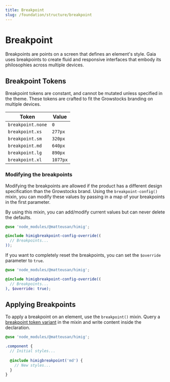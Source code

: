 ```yaml
---
title: Breakpoint
slug: /foundation/structure/breakpoint
---
```

# Breakpoint
Breakpoints are points on a screen that defines an element's style. Gaia uses breakpoints to create fluid and responsive
interfaces that embody its philosophies across multiple devices.

## Breakpoint Tokens
Breakpoint tokens are constant, and cannot be mutated unless specified in the theme. These tokens are crafted to fit the Growstocks branding on multiple devices.

| Token             | Value    |
|-------------------|----------|
| `breakpoint.none` | `0`      |
| `breakpoint.xs`   | `277px`  |
| `breakpoint.sm`   | `320px`  |
| `breakpoint.md`   | `640px`  |
| `breakpoint.lg`   | `890px`  |
| `breakpoint.xl`   | `1077px` |

### Modifying the breakpoints
Modifying the breakpoints are allowed if the product has a different design specification than the Growstocks brand.
Using the `breakpoint-config()` mixin, you can modify these values by passing in a map of your breakpoints in the first
parameter.

By using this mixin, you can add/modify current values but can never delete the defaults.

```scss
@use 'node_modules/@matteusan/himig';

@include himigbreakpoint-config-override((
  // Breakpoints...
));
```

If you want to completely reset the breakpoints, you can set the `$override` parameter to `true`.

```scss
@use 'node_modules/@matteusan/himig';

@include himigbreakpoint-config-override((
  // Breakpoints...
), $override: true);
```

## Applying Breakpoints
To apply a breakpoint on an element, use the `breakpoint()` mixin. Query a [breakpoint token variant](#breakpoint-tokens) in the mixin and write
content inside the declaration.

```scss
@use 'node_modules/@matteusan/himig';

.component {
  // Initial styles...
  
  @include himigbreakpoint('md') {
    // New styles...
  }
}
```